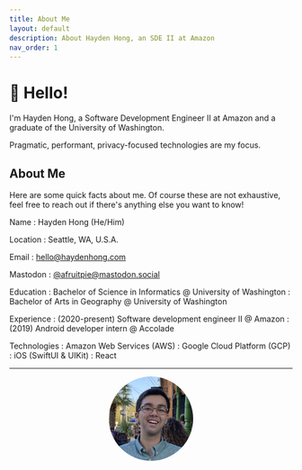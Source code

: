 ```yaml
---
title: About Me
layout: default
description: About Hayden Hong, an SDE II at Amazon
nav_order: 1
---
```


# 👋 Hello!

I'm Hayden Hong, a Software Development Engineer II at Amazon and a graduate of the University of Washington.

Pragmatic, performant, privacy-focused technologies are my focus. 

## About Me

Here are some quick facts about me. Of course these are not exhaustive, feel free to reach out if there's anything else you want to know!

Name
: Hayden Hong (He/Him)

Location
: Seattle, WA, U.S.A.

Email
: <a href="mailto:hello@haydenhong.com">hello@haydenhong.com</a>

Mastodon
: <a rel="me" href="https://mastodon.social/@afruitpie">@afruitpie@mastodon.social</a>

Education
: Bachelor of Science in Informatics @ University of Washington
: Bachelor of Arts in Geography @ University of Washington

Experience
: (2020-present) Software development engineer II @ Amazon
: (2019) Android developer intern @ Accolade

Technologies
: Amazon Web Services (AWS)
: Google Cloud Platform (GCP)
: iOS (SwiftUI & UIKit)
: React

---

<center>
    <img src="assets/images/Hayden.jpeg" height="auto" width="150" style="border-radius:50%"/>
</center>